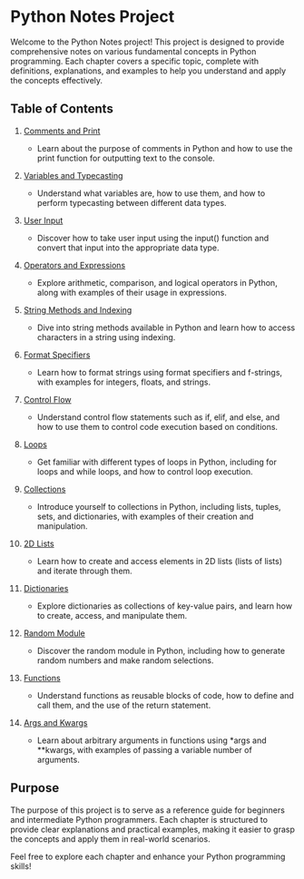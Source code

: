 # Python Notes Project

Welcome to the Python Notes project! This project is designed to provide comprehensive notes on various fundamental concepts in Python programming. Each chapter covers a specific topic, complete with definitions, explanations, and examples to help you understand and apply the concepts effectively.

## Table of Contents

1. [Comments and Print](chapters/01_comments_and_print.md)
   - Learn about the purpose of comments in Python and how to use the print function for outputting text to the console.

2. [Variables and Typecasting](chapters/02_variables_and_typecasting.md)
   - Understand what variables are, how to use them, and how to perform typecasting between different data types.

3. [User Input](chapters/03_user_input.md)
   - Discover how to take user input using the input() function and convert that input into the appropriate data type.

4. [Operators and Expressions](chapters/04_operators_and_expressions.md)
   - Explore arithmetic, comparison, and logical operators in Python, along with examples of their usage in expressions.

5. [String Methods and Indexing](chapters/05_string_methods_and_indexing.md)
   - Dive into string methods available in Python and learn how to access characters in a string using indexing.

6. [Format Specifiers](chapters/06_format_specifiers.md)
   - Learn how to format strings using format specifiers and f-strings, with examples for integers, floats, and strings.

7. [Control Flow](chapters/07_control_flow.md)
   - Understand control flow statements such as if, elif, and else, and how to use them to control code execution based on conditions.

8. [Loops](chapters/08_loops.md)
   - Get familiar with different types of loops in Python, including for loops and while loops, and how to control loop execution.

9. [Collections](chapters/09_collections.md)
   - Introduce yourself to collections in Python, including lists, tuples, sets, and dictionaries, with examples of their creation and manipulation.

10. [2D Lists](chapters/10_2d_lists.md)
    - Learn how to create and access elements in 2D lists (lists of lists) and iterate through them.

11. [Dictionaries](chapters/11_dictionaries.md)
    - Explore dictionaries as collections of key-value pairs, and learn how to create, access, and manipulate them.

12. [Random Module](chapters/12_random_module.md)
    - Discover the random module in Python, including how to generate random numbers and make random selections.

13. [Functions](chapters/13_functions.md)
    - Understand functions as reusable blocks of code, how to define and call them, and the use of the return statement.

14. [Args and Kwargs](chapters/14_args_kwargs.md)
    - Learn about arbitrary arguments in functions using *args and **kwargs, with examples of passing a variable number of arguments.

## Purpose

The purpose of this project is to serve as a reference guide for beginners and intermediate Python programmers. Each chapter is structured to provide clear explanations and practical examples, making it easier to grasp the concepts and apply them in real-world scenarios.

Feel free to explore each chapter and enhance your Python programming skills!